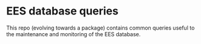 # EES database queries

This repo (evolving towards a package) contains common queries useful to the maintenance and monitoring of the EES database.

